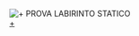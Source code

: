![+](https://i.imgur.com/ZosaQm5.jpg)
PROVA LABIRINTO STATICO  
[+](https://editor.p5js.org/r.babolin@gmail.com/full/mMSOtBejC)
